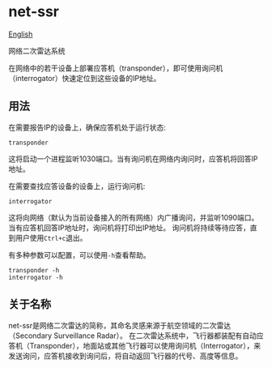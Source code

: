 # net-ssr

[English](./README.md)

网络二次雷达系统

在网络中的若干设备上部署应答机（transponder），即可使用询问机（interrogator）快速定位到这些设备的IP地址。

## 用法

在需要报告IP的设备上，确保应答机处于运行状态:
```shell
transponder
```
这将启动一个进程监听1030端口。当有询问机在网络内询问时，应答机将回答IP地址。

在需要查找应答设备的设备上，运行询问机:
```shell
interrogator
```
这将向网络（默认为当前设备接入的所有网络）内广播询问，并监听1090端口。当有应答机回答IP地址时，询问机将打印出IP地址。
询问机将持续等待应答，直到用户使用`Ctrl+c`退出。

有多种参数可以配置，可以使用`-h`查看帮助。
```shell
transponder -h
interrogator -h
```

## 关于名称

net-ssr是网络二次雷达的简称，其命名灵感来源于航空领域的二次雷达（Secondary Surveillance Radar）。
在二次雷达系统中，飞行器都装配有自动应答机（Transponder），地面站或其他飞行器可以使用询问机（Interrogator），来发送询问，应答机接收到询问后，将自动返回飞行器的代号、高度等信息。
